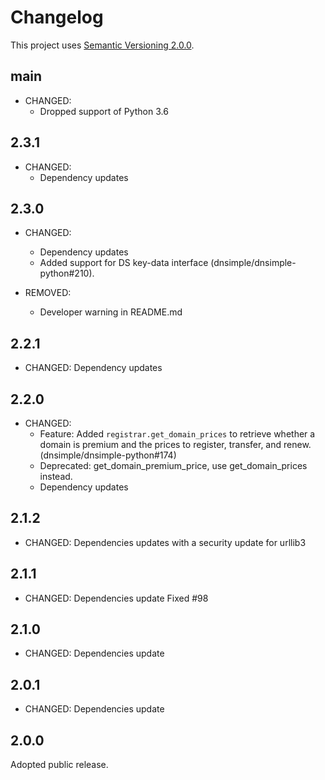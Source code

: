 # Changelog

This project uses [Semantic Versioning 2.0.0](http://semver.org/).

## main

- CHANGED:
  - Dropped support of Python 3.6

## 2.3.1

- CHANGED:
  - Dependency updates

## 2.3.0

- CHANGED:
  - Dependency updates
  - Added support for DS key-data interface (dnsimple/dnsimple-python#210).

- REMOVED:
  - Developer warning in README.md

## 2.2.1

- CHANGED:
  Dependency updates

## 2.2.0

- CHANGED:
  - Feature: Added `registrar.get_domain_prices` to retrieve whether a domain is premium and the prices to register, transfer, and renew. (dnsimple/dnsimple-python#174)
  - Deprecated: get_domain_premium_price, use get_domain_prices instead.
  - Dependency updates

## 2.1.2

- CHANGED:
  Dependencies updates with a security update for urllib3

## 2.1.1

- CHANGED:
  Dependencies update
  Fixed #98

## 2.1.0

- CHANGED: Dependencies update

## 2.0.1

- CHANGED: Dependencies update

## 2.0.0

Adopted public release.
